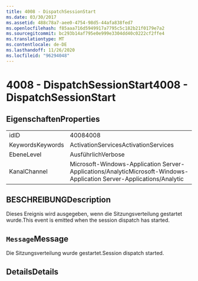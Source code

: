```yaml
---
title: 4008 - DispatchSessionStart
ms.date: 03/30/2017
ms.assetid: 488c78a7-aee0-4754-98d5-44afa838fed7
ms.openlocfilehash: f85aaa716d5949917a7795c5c182b21f0179e7a2
ms.sourcegitcommit: bc293b14af795e0e999e3304dd40c0222cf2ffe4
ms.translationtype: MT
ms.contentlocale: de-DE
ms.lasthandoff: 11/26/2020
ms.locfileid: "96294048"
---
```

# <a name="4008---dispatchsessionstart"></a><span data-ttu-id="ec36c-102">4008 - DispatchSessionStart</span><span class="sxs-lookup"><span data-stu-id="ec36c-102">4008 - DispatchSessionStart</span></span>

## <a name="properties"></a><span data-ttu-id="ec36c-103">Eigenschaften</span><span class="sxs-lookup"><span data-stu-id="ec36c-103">Properties</span></span>  
  
|||  
|-|-|  
|<span data-ttu-id="ec36c-104">id</span><span class="sxs-lookup"><span data-stu-id="ec36c-104">ID</span></span>|<span data-ttu-id="ec36c-105">4008</span><span class="sxs-lookup"><span data-stu-id="ec36c-105">4008</span></span>|  
|<span data-ttu-id="ec36c-106">Keywords</span><span class="sxs-lookup"><span data-stu-id="ec36c-106">Keywords</span></span>|<span data-ttu-id="ec36c-107">ActivationServices</span><span class="sxs-lookup"><span data-stu-id="ec36c-107">ActivationServices</span></span>|  
|<span data-ttu-id="ec36c-108">Ebene</span><span class="sxs-lookup"><span data-stu-id="ec36c-108">Level</span></span>|<span data-ttu-id="ec36c-109">Ausführlich</span><span class="sxs-lookup"><span data-stu-id="ec36c-109">Verbose</span></span>|  
|<span data-ttu-id="ec36c-110">Kanal</span><span class="sxs-lookup"><span data-stu-id="ec36c-110">Channel</span></span>|<span data-ttu-id="ec36c-111">Microsoft-Windows-Application Server-Applications/Analytic</span><span class="sxs-lookup"><span data-stu-id="ec36c-111">Microsoft-Windows-Application Server-Applications/Analytic</span></span>|  
  
## <a name="description"></a><span data-ttu-id="ec36c-112">BESCHREIBUNG</span><span class="sxs-lookup"><span data-stu-id="ec36c-112">Description</span></span>  

 <span data-ttu-id="ec36c-113">Dieses Ereignis wird ausgegeben, wenn die Sitzungsverteilung gestartet wurde.</span><span class="sxs-lookup"><span data-stu-id="ec36c-113">This event is emitted when the session dispatch has started.</span></span>  
  
## <a name="message"></a><span data-ttu-id="ec36c-114">`Message`</span><span class="sxs-lookup"><span data-stu-id="ec36c-114">Message</span></span>  

 <span data-ttu-id="ec36c-115">Die Sitzungsverteilung wurde gestartet.</span><span class="sxs-lookup"><span data-stu-id="ec36c-115">Session dispatch started.</span></span>  
  
## <a name="details"></a><span data-ttu-id="ec36c-116">Details</span><span class="sxs-lookup"><span data-stu-id="ec36c-116">Details</span></span>
